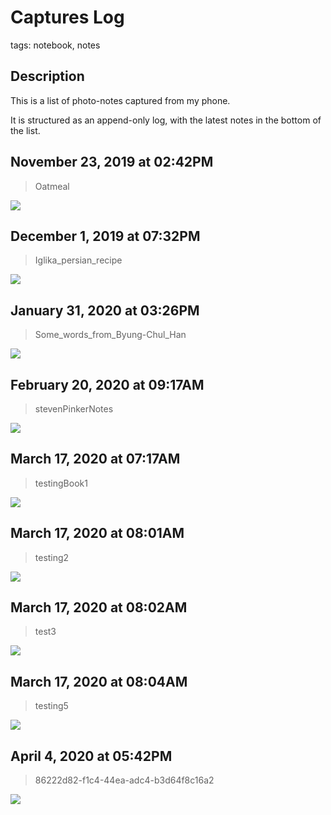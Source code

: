 # Captures Log

tags: notebook, notes

## Description

This is a list of photo-notes captured from my phone.

It is structured as an append-only log, with the latest notes in the bottom of the list.



## November 23, 2019 at 02:42PM

> Oatmeal

![](photolog/Oatmeal.png)

## December 1, 2019 at 07:32PM

> Iglika_persian_recipe

![](photolog/Iglika_persian_recipe.jpg)


## January 31, 2020 at 03:26PM

> Some_words_from_Byung-Chul_Han

![](photolog/Some_words_from_Byung-Chul_Han.png)


## February 20, 2020 at 09:17AM

> stevenPinkerNotes

![](photolog/stevenPinkerNotes.png)


## March 17, 2020 at 07:17AM

> testingBook1

![](photolog/testingBook1.png)


## March 17, 2020 at 08:01AM

> testing2

![](photolog/testing2.png)


## March 17, 2020 at 08:02AM

> test3

![](photolog/test3.png)


## March 17, 2020 at 08:04AM

> testing5

![](photolog/testing5.png)



## April 4, 2020 at 05:42PM

> 86222d82-f1c4-44ea-adc4-b3d64f8c16a2

![](photolog/86222d82-f1c4-44ea-adc4-b3d64f8c16a2.JPG)
